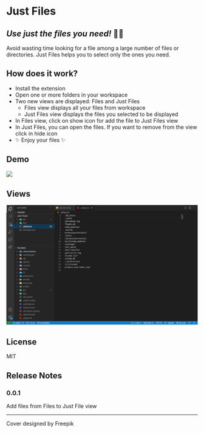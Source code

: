 # Just Files
## _Use just the files you need!_ 🤠📁

Avoid wasting time looking for a file among a large number of files or directories. Just Files helps you to select only the ones you need.

## How does it work?
- Install the extension
- Open one or more folders in your workspace
- Two new views are displayed: Files and Just Files
    - Files view displays all your files from workspace
    - Just Files view displays the files you selected to be displayed
- In Files view, click on show icon for add the file to Just Files view
- In Just Files, you can open the files. If you want to remove from the view click in hide icon
- ✨ Enjoy your files ✨

## Demo

<img src="resources/example.gif" />

## Views

<img src="resources/package-explorer.png" />

## License

MIT



## Release Notes

### 0.0.1

Add files from Files to Just File view

---


Cover designed by Freepik
